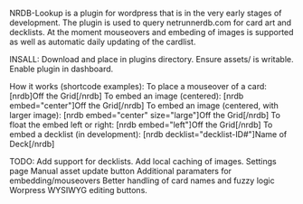 NRDB-Lookup is a plugin for wordpress that is in the very early stages of development. The plugin is used to query netrunnerdb.com for card art and decklists. At the moment mouseovers and embeding of images is supported as well as automatic daily updating of the cardlist.

INSALL:
Download and place in plugins directory. Ensure assets/ is writable. Enable plugin in dashboard.

How it works (shortcode examples):
To place a mouseover of a card: [nrdb]Off the Grid[/nrdb]
To embed an image (centered): [nrdb embed="center"]Off the Grid[/nrdb]
To embed an image (centered, with larger image): [nrdb embed="center" size="large"]Off the Grid[/nrdb]
To float the embed left or right: [nrdb embed="left"]Off the Grid[/nrdb]
To embed a decklist (in development): [nrdb decklist="decklist-ID#"]Name of Deck[/nrdb]

TODO:
Add support for decklists.
Add local caching of images.
Settings page
Manual asset update button
Additional paramaters for embedding/mouseovers
Better handling of card names and fuzzy logic
Worpress WYSIWYG editing buttons.
